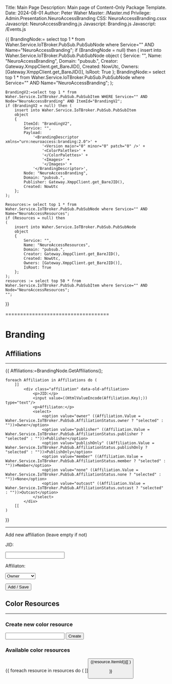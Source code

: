 ﻿Title: Main Page
Description: Main page of Content-Only Package Template.
Date: 2024-08-01
Author: Peter Waher
Master: /Master.md
Privilege: Admin.Presentation.NeuroAccessBranding
CSS: NeuroAccessBranding.cssx
Javascript: NeuroAccessBranding.js
Javascript: Branding.js
Javascript: /Events.js

{{
    BrandingNode:= select top 1 * from Waher.Service.IoTBroker.PubSub.PubSubNode where Service="" AND Name="NeuroAccessBranding";
    if (BrandingNode = null) then (
        insert into Waher.Service.IoTBroker.PubSub.PubSubNode
        object 
        {
            Service: "", 
            Name: "NeuroAccessBranding", 
            Domain: "pubsub.", 
            Creator: Gateway.XmppClient.get_BareJID(), 
            Created: NowUtc, 
            Owners: [Gateway.XmppClient.get_BareJID()], 
            IsRoot: True 
        };
        BrandingNode:= select top 1 * from Waher.Service.IoTBroker.PubSub.PubSubNode where Service="" AND Name="NeuroAccessBranding";
    );

    BrandingV2:=select top 1 * from Waher.Service.IoTBroker.PubSub.PubSubItem WHERE Service="" AND Node="NeuroAccessBranding" AND ItemId="BrandingV2";
    if (BrandingV2 = null) then (
        insert into Waher.Service.IoTBroker.PubSub.PubSubItem
        object 
        {
            ItemId: "BrandingV2",
            Service: "",
            Payload: 
                '<BrandingDescriptor xmlns="urn:neuroaccess:branding:2.0">' +
                    '<Version major="0" minor="0" patch="0" />' +
                    '<ColorPalettes>' +
                    '</ColorPalettes>' +
                    '<Images>' +
                    '</Images>' +
                '</BrandingDescriptor>',
            Node: "NeuroAccessBranding",
            Domain: "pubsub.", 
            Publisher: Gateway.XmppClient.get_BareJID(), 
            Created: NowUtc 
        };
    );

    Resources:= select top 1 * from Waher.Service.IoTBroker.PubSub.PubSubNode where Service="" AND Name="NeuroAccessResources";
    if (Resources = null) then 
    (
        insert into Waher.Service.IoTBroker.PubSub.PubSubNode
        object 
        {
            Service: "", 
            Name: "NeuroAccessResources", 
            Domain: "pubsub.", 
            Creator: Gateway.XmppClient.get_BareJID(), 
            Created: NowUtc, 
            Owners: [Gateway.XmppClient.get_BareJID()], 
            IsRoot: True 
        };
    );
    resources := select top 50 * from Waher.Service.IoTBroker.PubSub.PubSubItem where Service="" AND Node="NeuroAccessResources";
    "";
}}

===================================

# Branding

## Affiliations
-------------------------------

{{
    Affiliations:=BrandingNode.GetAffiliations();

    foreach Affiliation in Affiliations do (
        ]]
            <div class="affiliation" data-old-affiliation>
                <p>JID:</p>
                <input value=((HtmlValueEncode(Affiliation.Key);)) type="text"/>
                <p>Affiliaton:</p>
                <select>
                    <option value="owner" ((Affiliation.Value = Waher.Service.IoTBroker.PubSub.AffiliationStatus.owner ? "selected" : ""))>Owner</option>
                    <option value="publisher" ((Affiliation.Value = Waher.Service.IoTBroker.PubSub.AffiliationStatus.publisher ? "selected" : ""))>Publisher</option>
                    <option value="publishOnly" ((Affiliation.Value = Waher.Service.IoTBroker.PubSub.AffiliationStatus.publishOnly ? "selected" : ""))>PublishOnly</option>
                    <option value="member" ((Affiliation.Value = Waher.Service.IoTBroker.PubSub.AffiliationStatus.member ? "selected" : ""))>Member</option>
                    <option value="none" ((Affiliation.Value = Waher.Service.IoTBroker.PubSub.AffiliationStatus.none ? "selected" : ""))>None</option>
                    <option value="outcast" ((Affiliation.Value = Waher.Service.IoTBroker.PubSub.AffiliationStatus.outcast ? "selected" : ""))>Outcast</option>
                </select>
            </div>
        [[
    )
}}

-----------------------------------

<p>Add new affiliation (leave empty if not)</p>
<div class="affiliation">
    <p>JID:</p>
    <input value="" type="text"/>
    <p>Affiliaton:</p>
    <select>
        <option value="owner">Owner</option>
        <option value="publisher">Publisher</option>
        <option value="publishOnly">PublishOnly</option>
        <option value="member">Member</option>
        <option value="none">None</option>
        <option value="outcast">Outcast</option>
    </select>
</div>

<button id="save-affiliations-button">Add / Save</button>

## Color Resources
-------------------------------

### Create new color resource
<input id="color-resource-name" type="text">
<button id="color-resource-button">Create</button>

### Available color resources
<div>
{{
    foreach resource in resources do (
        ]]<BUtton onclick="OpenUrl('EditResource.md?ResourceName=((resource.ItemId))')">((resource.ItemId))</a>[[
    )

}}
</div>